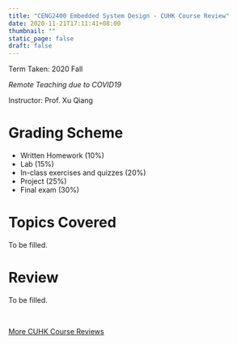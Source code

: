 ```yaml
---
title: "CENG2400 Embedded System Design - CUHK Course Review"
date: 2020-11-21T17:11:41+08:00
thumbnail: ""
static_page: false
draft: false
---
```


Term Taken: 2020 Fall

*Remote Teaching due to COVID19*

Instructor: Prof. Xu Qiang

# Grading Scheme
* Written Homework (10%)
* Lab (15%)
* In-class exercises and quizzes (20%)
* Project (25%)
* Final exam (30%)

# Topics Covered
To be filled.

# Review
To be filled.

<br />

[More CUHK Course Reviews](/course-review)